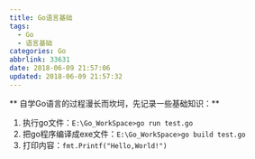 ```yaml
---
title: Go语言基础
tags:
  - Go
  - 语言基础
categories: Go
abbrlink: 33631
date: 2018-06-09 21:57:06
updated: 2018-06-09 21:57:32
---
```

** 自学Go语言的过程漫长而坎坷，先记录一些基础知识：**

1. 执行go文件：`E:\Go_WorkSpace>go run test.go`
2. 把go程序编译成exe文件：`E:\Go_WorkSpace>go build test.go`
3. 打印内容：`fmt.Printf("Hello,World!")`